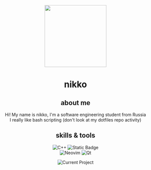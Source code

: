 <div align="center" text-align="center" style="inline-block">
  
<img src="https://wsrv.nl/?url=https://avatars.githubusercontent.com/u/35370166&mask=circle&" height="200">

<h1>nikko</h1>

<h2>about me</h2>

Hi! My name is nikko, I'm a software engineering student from Russia<br>
I really like bash scripting (don't look at my dotfiles repo activity)

<h2>skills & tools</h2>

![C++](https://img.shields.io/badge/c%2B%2B-%23362E2E?style=for-the-badge&logo=cplusplus&logoColor=%23362E2E&labelColor=%23FFA795)
![Static Badge](https://img.shields.io/badge/typescript-%23362E2E?style=for-the-badge&logo=typescript&logoColor=%23362E2E&labelColor=%23FFA795)
<br>
![Neovim](https://img.shields.io/badge/neovim-%23362E2E?style=for-the-badge&logo=neovim&logoColor=%23362E2E&labelColor=%23FFA795)
![Qt](https://img.shields.io/badge/qt-%23362E2E?style=for-the-badge&logo=qt&logoColor=%23362E2E&labelColor=%23FFA795)



![Current Project](https://img.shields.io/badge/current%20project-none-%23362E2E?style=for-the-badge&logo=git&logoColor=%23362E2E&labelColor=%23FFA795)

</div>
